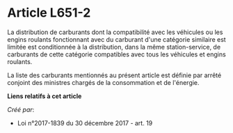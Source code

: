 # Article L651-2

La distribution de carburants dont la compatibilité avec les véhicules ou les engins roulants fonctionnant avec du carburant
d'une catégorie similaire est limitée est conditionnée à la distribution, dans la même station-service, de carburants de
cette catégorie compatibles avec tous les véhicules et engins roulants.

La liste des carburants mentionnés au présent article est définie par arrêté conjoint des ministres chargés de la
consommation et de l'énergie.

**Liens relatifs à cet article**

_Créé par_:

  - Loi n°2017-1839 du 30 décembre 2017 - art. 19
